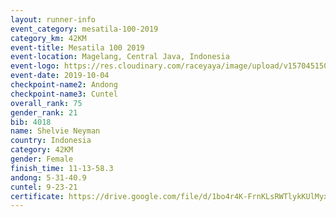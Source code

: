 ```yaml
---
layout: runner-info 
event_category: mesatila-100-2019 
category_km: 42KM 
event-title: Mesatila 100 2019 
event-location: Magelang, Central Java, Indonesia 
event-logo: https://res.cloudinary.com/raceyaya/image/upload/v1570451507/logo/mesastila100_jin7bl.jpg 
event-date: 2019-10-04 
checkpoint-name2: Andong 
checkpoint-name3: Cuntel 
overall_rank: 75
gender_rank: 21
bib: 4018
name: Shelvie Neyman
country: Indonesia
category: 42KM
gender: Female
finish_time: 11-13-58.3
andong: 5-31-40.9
cuntel: 9-23-21
certificate: https://drive.google.com/file/d/1bo4r4K-FrnKLsRWTlykKUlMyxaT5FyCw/view?usp=sharing
---
```

